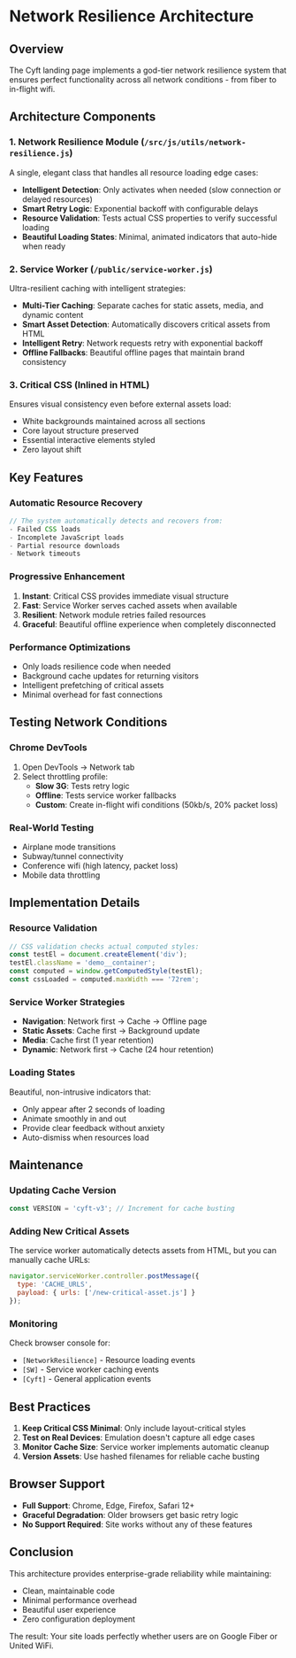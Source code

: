 # Network Resilience Architecture

## Overview

The Cyft landing page implements a god-tier network resilience system that ensures perfect functionality across all network conditions - from fiber to in-flight wifi.

## Architecture Components

### 1. Network Resilience Module (`/src/js/utils/network-resilience.js`)

A single, elegant class that handles all resource loading edge cases:

- **Intelligent Detection**: Only activates when needed (slow connection or delayed resources)
- **Smart Retry Logic**: Exponential backoff with configurable delays
- **Resource Validation**: Tests actual CSS properties to verify successful loading
- **Beautiful Loading States**: Minimal, animated indicators that auto-hide when ready

### 2. Service Worker (`/public/service-worker.js`)

Ultra-resilient caching with intelligent strategies:

- **Multi-Tier Caching**: Separate caches for static assets, media, and dynamic content
- **Smart Asset Detection**: Automatically discovers critical assets from HTML
- **Intelligent Retry**: Network requests retry with exponential backoff
- **Offline Fallbacks**: Beautiful offline pages that maintain brand consistency

### 3. Critical CSS (Inlined in HTML)

Ensures visual consistency even before external assets load:

- White backgrounds maintained across all sections
- Core layout structure preserved
- Essential interactive elements styled
- Zero layout shift

## Key Features

### Automatic Resource Recovery

```javascript
// The system automatically detects and recovers from:
- Failed CSS loads
- Incomplete JavaScript loads
- Partial resource downloads
- Network timeouts
```

### Progressive Enhancement

1. **Instant**: Critical CSS provides immediate visual structure
2. **Fast**: Service Worker serves cached assets when available
3. **Resilient**: Network module retries failed resources
4. **Graceful**: Beautiful offline experience when completely disconnected

### Performance Optimizations

- Only loads resilience code when needed
- Background cache updates for returning visitors
- Intelligent prefetching of critical assets
- Minimal overhead for fast connections

## Testing Network Conditions

### Chrome DevTools

1. Open DevTools → Network tab
2. Select throttling profile:
   - **Slow 3G**: Tests retry logic
   - **Offline**: Tests service worker fallbacks
   - **Custom**: Create in-flight wifi conditions (50kb/s, 20% packet loss)

### Real-World Testing

- Airplane mode transitions
- Subway/tunnel connectivity
- Conference wifi (high latency, packet loss)
- Mobile data throttling

## Implementation Details

### Resource Validation

```javascript
// CSS validation checks actual computed styles:
const testEl = document.createElement('div');
testEl.className = 'demo__container';
const computed = window.getComputedStyle(testEl);
const cssLoaded = computed.maxWidth === '72rem';
```

### Service Worker Strategies

- **Navigation**: Network first → Cache → Offline page
- **Static Assets**: Cache first → Background update
- **Media**: Cache first (1 year retention)
- **Dynamic**: Network first → Cache (24 hour retention)

### Loading States

Beautiful, non-intrusive indicators that:
- Only appear after 2 seconds of loading
- Animate smoothly in and out
- Provide clear feedback without anxiety
- Auto-dismiss when resources load

## Maintenance

### Updating Cache Version

```javascript
const VERSION = 'cyft-v3'; // Increment for cache busting
```

### Adding New Critical Assets

The service worker automatically detects assets from HTML, but you can manually cache URLs:

```javascript
navigator.serviceWorker.controller.postMessage({
  type: 'CACHE_URLS',
  payload: { urls: ['/new-critical-asset.js'] }
});
```

### Monitoring

Check browser console for:
- `[NetworkResilience]` - Resource loading events
- `[SW]` - Service worker caching events
- `[Cyft]` - General application events

## Best Practices

1. **Keep Critical CSS Minimal**: Only include layout-critical styles
2. **Test on Real Devices**: Emulation doesn't capture all edge cases
3. **Monitor Cache Size**: Service worker implements automatic cleanup
4. **Version Assets**: Use hashed filenames for reliable cache busting

## Browser Support

- **Full Support**: Chrome, Edge, Firefox, Safari 12+
- **Graceful Degradation**: Older browsers get basic retry logic
- **No Support Required**: Site works without any of these features

## Conclusion

This architecture provides enterprise-grade reliability while maintaining:
- Clean, maintainable code
- Minimal performance overhead
- Beautiful user experience
- Zero configuration deployment

The result: Your site loads perfectly whether users are on Google Fiber or United WiFi. 